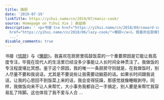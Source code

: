```yaml
---
title: 躁厨
date: '2019-07-19'
linkTitle: https://yihui.name/cn/2019/07/manic-cook/
source: Homepage on Yihui Xie | 谢益辉
description: ' <p>书接《<a href="https://yihui.name/cn/2018/09/coward-cook/">怵厨</a>》与《<a
  href="https://yihui.name/cn/2018/06/lazy-cook/">懒厨</a>》。我喜欢在厨房里捣鼓饭菜的一个重要原因是它能让我高度专注，毕竟在现代人的生活里已经没多少事能让人长时间全神贯注了。我做饭的专注程度堪比冥想。鉴于这个原因，我的唯一一条厨房守则就是，在我做饭时，别人尽量不要和我说话，尤其是不要说些让我需要动脑筋的话。如果长时间跟我说话，让我的心思回不到饭菜上来的话，我会变得狂躁，那感觉就像睡眠剥夺。同样，我做饭向来不让人来帮忙，大小事务我都自己一手搞定，别人要是来帮忙我容易乱了阵脚。这也体现了我不爱与人合
  ...'
disable_comments: true
---
```

 <p>书接《<a href="https://yihui.name/cn/2018/09/coward-cook/">怵厨</a>》与《<a href="https://yihui.name/cn/2018/06/lazy-cook/">懒厨</a>》。我喜欢在厨房里捣鼓饭菜的一个重要原因是它能让我高度专注，毕竟在现代人的生活里已经没多少事能让人长时间全神贯注了。我做饭的专注程度堪比冥想。鉴于这个原因，我的唯一一条厨房守则就是，在我做饭时，别人尽量不要和我说话，尤其是不要说些让我需要动脑筋的话。如果长时间跟我说话，让我的心思回不到饭菜上来的话，我会变得狂躁，那感觉就像睡眠剥夺。同样，我做饭向来不让人来帮忙，大小事务我都自己一手搞定，别人要是来帮忙我容易乱了阵脚。这也体现了我不爱与人合 ...